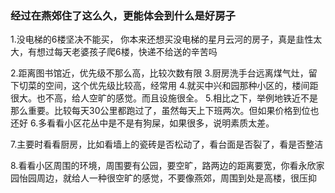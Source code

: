 

### 经过在燕郊住了这么久，更能体会到什么是好房子

1.没电梯的6楼坚决不能买， 你本来还想买没电梯的星月云河的房子，真是韭性太大，有想过每天老婆孩子爬6楼，快递不给送的辛苦吗



2.距离图书馆近，优先级不那么高，比较次数有限
3.厨房洗手台远离煤气灶，留下切菜的空间，这个优先级比较高，经常用
4.就买中兴和园那种小区的，楼间距很大。也不高，给人空旷的感觉。而且设施很全。
5.相比之下，举例地铁近不是那么重要。比较每天30公里都跑过了，虽然每天上下班两次。但如果价格到位也还好
6.多看看小区花丛中是不是有狗屎，如果很多，说明素质太差。

7.主要时看看厨房，比如看墙上的瓷砖是否松动了，看台面是否裂了，看是否整洁



8.看看小区周围的环境，周围要有公园，要空旷，路两边的距离要宽，你看永欣家园怡园周边，就给人一种很空旷的感觉，不要像燕郊，周围到处是高楼，很压抑
